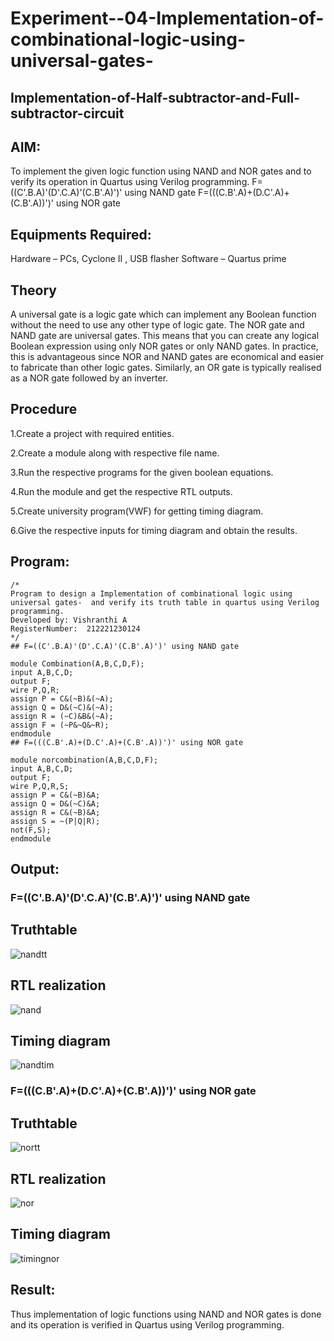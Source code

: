 # Experiment--04-Implementation-of-combinational-logic-using-universal-gates-
 ## Implementation-of-Half-subtractor-and-Full-subtractor-circuit
## AIM:
To implement the given logic function using NAND and NOR gates and to verify its operation in Quartus using Verilog programming.
F=((C'.B.A)'(D'.C.A)'(C.B'.A)')' using NAND gate
F=(((C.B'.A)+(D.C'.A)+(C.B'.A))')' using NOR gate

## Equipments Required:
Hardware – PCs, Cyclone II , USB flasher
Software – Quartus prime

## Theory
A universal gate is a logic gate which can implement any Boolean function without the need to use any other type of logic gate. The NOR gate and NAND gate are universal gates. This means that you can create any logical Boolean expression using only NOR gates or only NAND gates. In practice, this is advantageous since NOR and NAND gates are economical and easier to fabricate than other logic gates. Similarly, an OR gate is typically realised as a NOR gate followed by an inverter.

## Procedure
1.Create a project with required entities.

2.Create a module along with respective file name.

3.Run the respective programs for the given boolean equations.

4.Run the module and get the respective RTL outputs.

5.Create university program(VWF) for getting timing diagram.

6.Give the respective inputs for timing diagram and obtain the results.

## Program:
```
/*
Program to design a Implementation of combinational logic using universal gates-  and verify its truth table in quartus using Verilog programming.
Developed by: Vishranthi A
RegisterNumber:  212221230124
*/
## F=((C'.B.A)'(D'.C.A)'(C.B'.A)')' using NAND gate

module Combination(A,B,C,D,F);
input A,B,C,D;
output F;
wire P,Q,R;
assign P = C&(~B)&(~A);
assign Q = D&(~C)&(~A);
assign R = (~C)&B&(~A);
assign F = (~P&~Q&~R);
endmodule
## F=(((C.B'.A)+(D.C'.A)+(C.B'.A))')' using NOR gate

module norcombination(A,B,C,D,F);
input A,B,C,D;
output F;
wire P,Q,R,S;
assign P = C&(~B)&A;
assign Q = D&(~C)&A;
assign R = C&(~B)&A;
assign S = ~(P|Q|R);
not(F,S);
endmodule
```

## Output:
### F=((C'.B.A)'(D'.C.A)'(C.B'.A)')' using NAND gate
## Truthtable
![nandtt](https://user-images.githubusercontent.com/93427278/167285223-82aef187-18ea-4f94-bab8-5453a5ed0f0f.png)

##  RTL realization
![nand](https://user-images.githubusercontent.com/93427278/167285235-9c1f6a64-111f-4d03-aa94-7115c6f71863.png)

## Timing diagram 
![nandtim](https://user-images.githubusercontent.com/93427278/167286367-a34fd0ab-b6ec-459d-9ac6-596e9af5f1ac.jpg)

### F=(((C.B'.A)+(D.C'.A)+(C.B'.A))')' using NOR gate
## Truthtable
![nortt](https://user-images.githubusercontent.com/93427278/167285277-c7c2755c-a122-43ce-a293-add7977dac6f.png)

##  RTL realization
![nor](https://user-images.githubusercontent.com/93427278/167285291-d07dfaa9-519a-47bb-bde8-48e929f54b54.png)

## Timing diagram 
![timingnor](https://user-images.githubusercontent.com/93427278/167286295-307d26a9-e58b-459e-991b-538554105697.jpg)

## Result:
Thus implementation of logic functions using NAND and NOR gates is done and its operation is verified in Quartus using Verilog programming.
